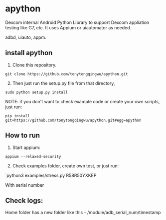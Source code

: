 # apython

Dexcom internal Android Python Library to support Dexcom appliation testing like G7, etc.  It uses Appium or uiautomator as needed.

adbd, uiauto, appm.

## install apython

1. Clone this repository.

`git clone https://github.com/tonytongqingwu/apython.git`   

2. Then just run the setup.py file from that directory,

`sudo python setup.py install`

NOTE: if you don't want to check example code or create your own scripts, just run:

`pip install git+https://github.com/tonytongqingwu/apython.git#egg=apython`

## How to run

1. Start appium:

`appium --relaxed-security `

2. Check examples folder, create own test, or just run:

`python3 examples/stress.py R58R50YXKEP  

With serial number 

## Check logs:

Home folder has a new folder like this - /module/adb_serial_num/timestamp 
